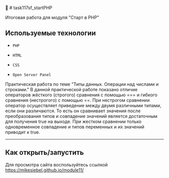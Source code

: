 🚀 # task117sf_startPHP

Итоговая работа для модуля "Старт в PHP"

## Используемые технологии

* `PHP`

* `HTML`

* `CSS` 

* `Open Server Panel`




Практическая работа по теме "Типы данных. Операции над числами и строками." 
В данной практической работе показано отличие операторов жёсткого (строгого) сравнения с помощью === и гибкого сравнения (нестрогого) с помощью ==. При нестрогом сравнении оператор осуществляет приведение между двумя различными типами, если они различаются. То есть он сравнивает значения после преобразования типов и совпадение значений является достаточным для получения true на выходе. При жестком сравнении только одновременное совпадение и типов переменных и их значений приводит к true.

---

## Как открыть/запустить


Для просмотра сайта воспользуйтесь ссылкой https://mikesiebel.github.io/module11/
